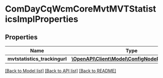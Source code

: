 # ComDayCqWcmCoreMvtMVTStatisticsImplProperties

## Properties
Name | Type | Description | Notes
------------ | ------------- | ------------- | -------------
**mvtstatistics_trackingurl** | [**\OpenAPI\Client\Model\ConfigNodePropertyString**](ConfigNodePropertyString.md) |  | [optional] 

[[Back to Model list]](../README.md#documentation-for-models) [[Back to API list]](../README.md#documentation-for-api-endpoints) [[Back to README]](../README.md)


